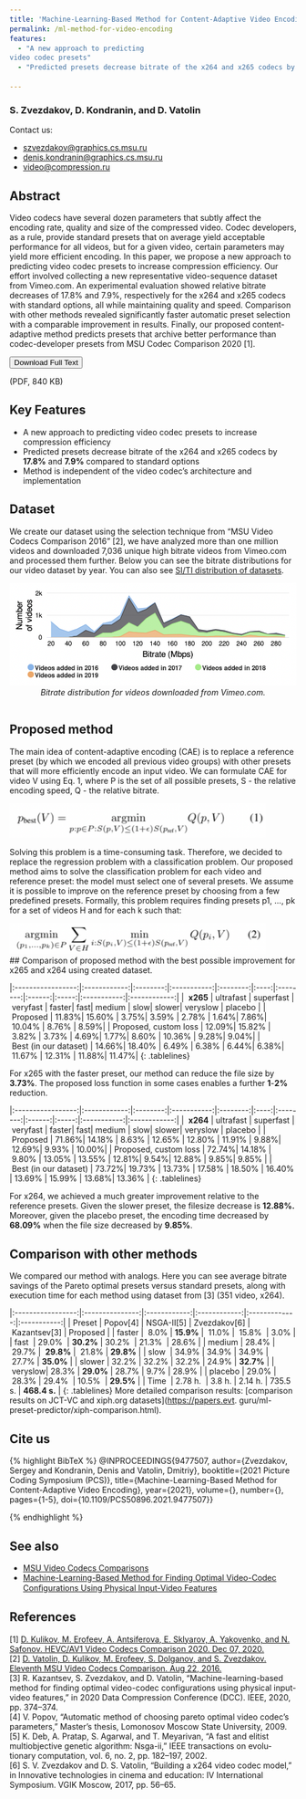 ```yaml
---
title: 'Machine-Learning-Based Method for Content-Adaptive Video Encoding'
permalink: /ml-method-for-video-encoding
features:
  - "A new approach to predicting
video codec presets"
  - "Predicted presets decrease bitrate of the x264 and x265 codecs by 17.8% and 7.9% compared to standard options"

---
```


### S. Zvezdakov, D. Kondranin, and D. Vatolin

Contact us: 
* <szvezdakov@graphics.cs.msu.ru>
* <denis.kondranin@graphics.cs.msu.ru>
* <video@compression.ru>

## Abstract
Video codecs have several dozen parameters that
subtly affect the encoding rate, quality and size of the compressed
video. Codec developers, as a rule, provide standard presets
that on average yield acceptable performance for all videos, but
for a given video, certain parameters may yield more efficient
encoding. In this paper, we propose a new approach to predicting
video codec presets to increase compression efficiency. Our effort
involved collecting a new representative video-sequence dataset
from Vimeo.com. An experimental evaluation showed relative
bitrate decreases of 17.8% and 7.9%, respectively for the x264
and x265 codecs with standard options, all while maintaining
quality and speed. Comparison with other methods revealed
significantly faster automatic preset selection with a comparable
improvement in results. Finally, our proposed content-adaptive
method predicts presets that archive better performance than
codec-developer presets from MSU Codec Comparison 2020 [1].

<!-- Add Download Full Text button-->
<link rel="stylesheet" href="https://cdnjs.cloudflare.com/ajax/libs/font-awesome/4.7.0/css/font-awesome.min.css">
<div>
<button class="download-button" role="button" onclick="location.href = 'https://drive.google.com/uc?id=1ddzm_TxKUnxQbZEv5hupxRZv_z7TgRSb'"> <!-- Insert link here-->
    <i class="fa fa-download"></i>
    Download Full Text
</button>
<p class="download-button-caption">(PDF, 840 KB)</p>  <!-- Insert correct filesize here-->
</div>

## Key Features
* A new approach to predicting
video codec presets to increase compression efficiency
* Predicted presets decrease bitrate of the x264 and x265 codecs by **17.8%** and **7.9%** compared to standard options
* Method is independent of the video
codec’s architecture and implementation 
<!-- 
Main part of the page
 -->

<style>
    .examples {
        display: flex;
        flex-wrap: wrap;
        gap: 15px;
        margin-bottom: 15px;
    }
    .example {
        text-align: center;
    }
    .form-example{
        text-align: center;
        width:  450px;
    }
    .big-example {
        text-align: center;
        margin-bottom: 15px;
    }

    @media (min-width: 450px) {
        .example {
            max-width: calc(50% - 10px);
        }
    }
</style>

## Dataset
We create our dataset using the selection technique from “MSU Video Codecs Comparison 2016” [2], we have analyzed more than one million videos and downloaded 7,036 unique high bitrate videos from Vimeo.com and processed them further.
Below you can see the bitrate distributions for our video dataset by year. 
You can also see [SI/TI distribution of datasets]( https://papers.evt.guru/ml-preset-predictor/si-ti.html).


<div class="examples">
    <div class="big-example">
        <img src="/assets/img/papers/ml-method-for-video-encoding/pic1.png" alt="Bitrate distribution for videos"/><br>
        <i>Bitrate distribution for videos downloaded from Vimeo.com.</i>
    </div>
</div>


<style>
.tablelines table, .tablelines td, .tablelines th {
        border: 0.8px solid black;
        }
</style>
## Proposed method
The main idea of content-adaptive encoding (CAE) is to
replace a reference preset (by which we encoded all
previous video groups) with other presets that will more
efficiently encode an input video. We can formulate CAE for video V
using Eq. 1, where P is the set of all possible presets, S - the relative encoding speed, Q - the relative bitrate.

<div class="form-example">
    <img src="/assets/img/papers/ml-method-for-video-encoding/pic2.png" alt="formula 1"/><br>
</div>


Solving this problem is a time-consuming task. Therefore, we decided to replace the regression problem with a classification problem.
Our proposed method aims to solve the classification problem for each video and reference preset: the model must select one of several presets. 
We assume it is possible to improve on the reference preset
by choosing from a few predefined presets. Formally, this problem requires finding presets p1, ..., pk for a
set of videos H and for each k such that:
<div class="form-example">
    <img src="/assets/img/papers/ml-method-for-video-encoding/pic3.png" alt="formula 1"/><br>
</div>
## Comparison of proposed method with the best possible improvement for x265 and x264 using created dataset.

|:-----------------:|:------------:|:--------:|:-----------:|:--------:|:----:|:--------:|:------:|:-----:|:-----------:|:------------:|
| &nbsp;**x265**    |&nbsp;ultrafast&nbsp;|&nbsp;superfast&nbsp;|&nbsp;veryfast&nbsp;|&nbsp;faster|&nbsp;fast|&nbsp;medium&nbsp;|&nbsp;slow|&nbsp;slower|&nbsp;veryslow&nbsp;|&nbsp;placebo&nbsp;|
|&nbsp;Proposed              |&nbsp;11.83%|&nbsp;15.60% |&nbsp;3.75%|&nbsp;3.59%&nbsp;|&nbsp;2.78%&nbsp;|&nbsp;1.64%|&nbsp;7.86%|&nbsp;10.04%&nbsp;|&nbsp;8.76%&nbsp;|&nbsp;8.59%|
|&nbsp;Proposed,&nbsp;custom&nbsp;loss&nbsp;|&nbsp;12.09%|&nbsp;15.82% |&nbsp;3.82%&nbsp;|&nbsp;3.73%&nbsp;|&nbsp;4.69%|&nbsp;1.77%|&nbsp;8.60%&nbsp;|&nbsp;10.36%&nbsp;|&nbsp;9.28%|&nbsp;9.04%|
|&nbsp;Best&nbsp;(in&nbsp;our&nbsp;dataset)&nbsp;|&nbsp;14.66%|&nbsp;18.40%  |&nbsp;6.49%&nbsp;|&nbsp;6.38%&nbsp;|&nbsp;6.44%|&nbsp;6.38%|&nbsp;11.67%&nbsp;|&nbsp;12.31%&nbsp;|&nbsp;11.88%|&nbsp;11.47%|
{: .tablelines}

For x265 with the
faster preset, our method can reduce the file size by **3.73%**.
The proposed loss function in some cases enables a further **1**-**2%** reduction.
<br>

|:-----------------:|:------------:|:--------:|:-----------:|:--------:|:----:|:--------:|:------:|:-----:|:-----------:|:------------:|
| &nbsp;**x264**    |&nbsp;ultrafast&nbsp;|&nbsp;superfast&nbsp;|&nbsp;veryfast&nbsp;|&nbsp;faster|&nbsp;fast|&nbsp;medium&nbsp;|&nbsp;slow|&nbsp;slower|&nbsp;veryslow&nbsp;|&nbsp;placebo&nbsp;|
|&nbsp;Proposed              |&nbsp;71.86%|&nbsp;14.18%  |&nbsp;8.63%   |&nbsp;12.65%&nbsp;|&nbsp;12.80%&nbsp;|&nbsp;11.91%&nbsp;|&nbsp;9.88%|&nbsp;12.69%|&nbsp;9.93%&nbsp;|&nbsp;10.00%|
|&nbsp;Proposed,&nbsp;custom&nbsp;loss&nbsp;|&nbsp;72.74%|&nbsp;14.18%  |&nbsp;9.80%&nbsp;|&nbsp;13.05%&nbsp;|&nbsp;13.55%&nbsp;|&nbsp;12.81%|&nbsp;9.54%|&nbsp;12.88%&nbsp;|&nbsp;9.85%|&nbsp;9.85% |
|&nbsp;Best&nbsp;(in&nbsp;our&nbsp;dataset)&nbsp;|&nbsp;73.72%|&nbsp;19.73%  |&nbsp;13.73%  |&nbsp;17.58% |&nbsp;18.50% |&nbsp;16.40% |&nbsp;13.69%&nbsp;|&nbsp;15.99%&nbsp;|&nbsp;13.68%|&nbsp;13.36% |
{: .tablelines}

For x264, we achieved a much greater improvement relative
to the reference presets. Given the slower preset, the filesize
decrease is **12.88%.** Moreover, given the placebo preset,
the encoding time decreased by **68.09%** when the file size
decreased by **9.85%**.

## Comparison with other methods
We compared our method with analogs. Here you can see average bitrate savings of the Pareto optimal
presets versus standard presets, along with execution time for
each method using dataset from [3] (351 video, x264).
<br>

|:-----------------:|:---------------:|:------------:|:------------:|:-------------:|:-----------:|
|&nbsp;Preset&nbsp;|&nbsp;Popov[4]&nbsp;|&nbsp;NSGA-II[5]&nbsp;|&nbsp;Zvezdakov[6]&nbsp;|&nbsp;Kazantsev[3]&nbsp;|&nbsp;Proposed&nbsp;|
|&nbsp;faster&nbsp;| &nbsp;8.0%&nbsp;|&nbsp;**15.9%**&nbsp;| &nbsp;11.0%&nbsp;| &nbsp;15.8% &nbsp;|&nbsp;3.0%&nbsp;|
|&nbsp;fast&nbsp; |&nbsp;29.0%&nbsp; |&nbsp;**30.2%**&nbsp;|&nbsp;30.2%&nbsp; |&nbsp;21.3%&nbsp; |&nbsp;28.6%&nbsp;|
|&nbsp;medium |&nbsp;28.4%&nbsp;|&nbsp;29.7%&nbsp;| &nbsp;**29.8%**&nbsp;| &nbsp;21.8%&nbsp;|&nbsp;**29.8%**&nbsp;|
|&nbsp;slow&nbsp; |&nbsp;34.9%&nbsp;|&nbsp;34.9%&nbsp;|&nbsp;34.9%&nbsp;|&nbsp;27.7%&nbsp;|&nbsp;**35.0%**&nbsp;|
|&nbsp;slower&nbsp;|&nbsp;32.2%&nbsp;|&nbsp;32.2%&nbsp;|&nbsp;32.2%&nbsp;|&nbsp;24.9%&nbsp;|&nbsp;**32.7%**&nbsp;|
|&nbsp;veryslow|&nbsp;28.3%&nbsp;|&nbsp;**29.0%**&nbsp;|&nbsp;28.7%&nbsp;|&nbsp;9.7%&nbsp;|&nbsp;28.9%&nbsp;|
|&nbsp;placebo&nbsp;|&nbsp;29.0%&nbsp;|&nbsp;28.3%&nbsp;|&nbsp;29.4%&nbsp; |&nbsp;10.5%&nbsp; |&nbsp;**29.5%**&nbsp;|
|&nbsp;Time&nbsp; |&nbsp;2.78 h.&nbsp; |&nbsp;3.8 h.&nbsp;|&nbsp;2.14 h.&nbsp;|&nbsp;735.5 s.&nbsp;|&nbsp;**468.4 s.**&nbsp;|
{: .tablelines}
 More detailed comparison results: [comparison results on JCT-VC and xiph.org datasets](https://papers.evt.
guru/ml-preset-predictor/xiph-comparison.html).

## Cite us
{% highlight BibTeX %}
@INPROCEEDINGS{9477507,
  author={Zvezdakov, Sergey and Kondranin, Denis and Vatolin, Dmitriy},
  booktitle={2021 Picture Coding Symposium (PCS)}, 
  title={Machine-Learning-Based Method for Content-Adaptive Video Encoding}, 
  year={2021},
  volume={},
  number={},
  pages={1-5},
  doi={10.1109/PCS50896.2021.9477507}}

{% endhighlight %}

## See also 
* [MSU Video Codecs Comparisons](http://compression.ru/video/codec_comparison/index_en.html/)
* [Machine-Learning-Based Method for Finding Optimal Video-Codec Conﬁgurations Using Physical Input-Video Features](https://videoprocessing.github.io/codec-configuration) 

## References
[1] [D. Kulikov, M. Erofeev, A. Antsiferova, E. Sklyarov, A. Yakovenko, and N. Safonov. HEVC/AV1 Video Codecs Comparison 2020. Dec 07, 2020.](https://www.compression.ru/compression.ru/video/codec_comparison/hevc_2020/)<br>
[2] [D. Vatolin, D. Kulikov, M. Erofeev, S. Dolganov, and S. Zvezdakov. Eleventh MSU Video Codecs Comparison. Aug 22, 2016.](https://www.compression.ru/video/codec_comparison/hevc_2016/)<br>
[3] R. Kazantsev, S. Zvezdakov, and D. Vatolin, “Machine-learning-based
method for finding optimal video-codec configurations using physical
input-video features,” in 2020 Data Compression Conference (DCC).
IEEE, 2020, pp. 374–374.<br>
[4] V. Popov, “Automatic method of choosing pareto optimal video codec’s
parameters,” Master’s thesis, Lomonosov Moscow State University,
2009.<br>
[5] K. Deb, A. Pratap, S. Agarwal, and T. Meyarivan, “A fast and elitist
multiobjective genetic algorithm: Nsga-ii,” IEEE transactions on evolu-
tionary computation, vol. 6, no. 2, pp. 182–197, 2002.<br>
[6] S. V. Zvezdakov and D. S. Vatolin, “Building a x264 video codec
model,” in Innovative technologies in cinema and education: IV
International Symposium. VGIK Moscow, 2017, pp. 56–65.
